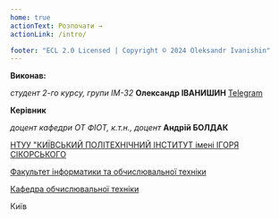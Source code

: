 ```yaml
---
home: true
actionText: Розпочати →
actionLink: /intro/

footer: "ECL 2.0 Licensed | Copyright © 2024 Oleksandr Ivanishin"
---
```



**Виконав:**

*студент 2-го курсу, групи ІМ-32*<span padding-right:5em></span> **Олександр ІВАНИШИН** [Telegram](https://t.me/sasha2034)

**Керівник**

*доцент кафедри ОТ ФІОТ, к.т.н., доцент*<span padding-right:5em></span> **Андрій БОЛДАК** 

[НТУУ "КИЇВСЬКИЙ ПОЛІТЕХНІЧНИЙ ІНСТИТУТ імені ІГОРЯ СІКОРСЬКОГО](https://kpi.ua/)

[Факультет інформатики та обчислювальної техніки](https://fiot.kpi.ua/)

[Кафедра обчислювальної техніки](https://comsys.kpi.ua/)

Київ
